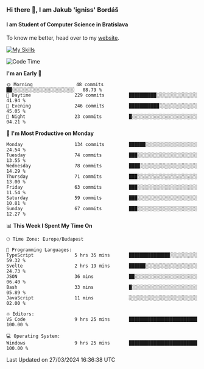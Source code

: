 ### Hi there 👋, I am Jakub 'igniss' Bordáš

#### I am Student of Computer Science in Bratislava
To know me better, head over to my [website](https://bordas.sk).

[![My Skills](https://skillicons.dev/icons?i=js,html,css,figma,svelte,java,kotlin,python,postgresql,typescript,nest,nodejs)](https://bordas.sk)


<!--START_SECTION:waka-->
![Code Time](http://img.shields.io/badge/Code%20Time-1%2C449%20hrs%2042%20mins-blue)

**I'm an Early 🐤** 

```text
🌞 Morning                48 commits          ██░░░░░░░░░░░░░░░░░░░░░░░   08.79 % 
🌆 Daytime                229 commits         ██████████░░░░░░░░░░░░░░░   41.94 % 
🌃 Evening                246 commits         ███████████░░░░░░░░░░░░░░   45.05 % 
🌙 Night                  23 commits          █░░░░░░░░░░░░░░░░░░░░░░░░   04.21 % 
```
📅 **I'm Most Productive on Monday** 

```text
Monday                   134 commits         ██████░░░░░░░░░░░░░░░░░░░   24.54 % 
Tuesday                  74 commits          ███░░░░░░░░░░░░░░░░░░░░░░   13.55 % 
Wednesday                78 commits          ████░░░░░░░░░░░░░░░░░░░░░   14.29 % 
Thursday                 71 commits          ███░░░░░░░░░░░░░░░░░░░░░░   13.00 % 
Friday                   63 commits          ███░░░░░░░░░░░░░░░░░░░░░░   11.54 % 
Saturday                 59 commits          ███░░░░░░░░░░░░░░░░░░░░░░   10.81 % 
Sunday                   67 commits          ███░░░░░░░░░░░░░░░░░░░░░░   12.27 % 
```


📊 **This Week I Spent My Time On** 

```text
🕑︎ Time Zone: Europe/Budapest

💬 Programming Languages: 
TypeScript               5 hrs 35 mins       ███████████████░░░░░░░░░░   59.32 % 
Svelte                   2 hrs 19 mins       ██████░░░░░░░░░░░░░░░░░░░   24.73 % 
JSON                     36 mins             ██░░░░░░░░░░░░░░░░░░░░░░░   06.40 % 
Bash                     33 mins             █░░░░░░░░░░░░░░░░░░░░░░░░   05.89 % 
JavaScript               11 mins             ░░░░░░░░░░░░░░░░░░░░░░░░░   02.00 % 

🔥 Editors: 
VS Code                  9 hrs 25 mins       █████████████████████████   100.00 % 

💻 Operating System: 
Windows                  9 hrs 25 mins       █████████████████████████   100.00 % 
```


 Last Updated on 27/03/2024 16:36:38 UTC
<!--END_SECTION:waka-->
